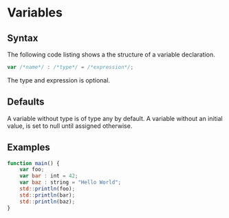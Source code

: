 # Variables


## Syntax

The following code listing shows a the structure of a variable declaration.

```js
var /*name*/ : /*type*/ = /*expression*/;  
```

The type and expression is optional.

## Defaults

A variable without type is of type any by default.
A variable without an initial value, is set to null until assigned otherwise.

## Examples

```js
function main() {
	var foo;
	var bar : int = 42;
	var baz : string = "Hello World";
	std::println(foo);
	std::println(bar);
	std::println(baz);
}
```
